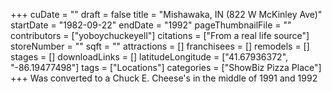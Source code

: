 +++
cuDate = ""
draft = false
title = "Mishawaka, IN (822 W McKinley Ave)"
startDate = "1982-09-22"
endDate = "1992"
pageThumbnailFile = ""
contributors = ["yoboychuckeyell"]
citations = ["From a real life source"]
storeNumber = ""
sqft = ""
attractions = []
franchisees = []
remodels = []
stages = []
downloadLinks = []
latitudeLongitude = ["41.67936372", "-86.19477498"]
tags = ["Locations"]
categories = ["ShowBiz Pizza Place"]
+++
Was converted to a Chuck E. Cheese's in the middle of 1991 and 1992
